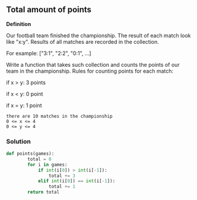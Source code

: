 ## Total amount of points

**Definition**

Our football team finished the championship. The result of each match look like "x:y". Results of all matches are recorded in the collection.

For example: ["3:1", "2:2", "0:1", ...]

Write a function that takes such collection and counts the points of our team in the championship. Rules for counting points for each match:

if x > y: 3 points

if x < y: 0 point

if x = y: 1 point

```Notes:
there are 10 matches in the championship
0 <= x <= 4
0 <= y <= 4
```

### Solution

```python
def points(games):
        total = 0
        for i in games:
            if int(i[0]) > int(i[-1]):
                total += 3
            elif int(i[0]) == int(i[-1]):
                total += 1
        return total
```
        
